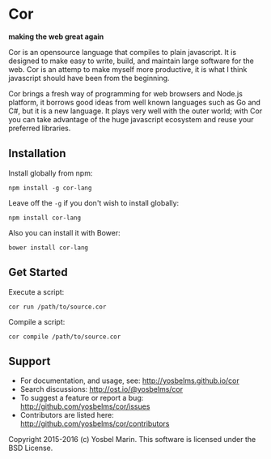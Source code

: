 # Cor

**making the web great again**

Cor is an opensource language that compiles to plain javascript. It is designed to make easy to write, build, and maintain large software for the web. Cor is an attemp to make myself more productive, it is what I think javascript should have been from the beginning.

Cor brings a fresh way of programming for web browsers and Node.js platform, it borrows good ideas from well known languages such as Go and C#, but it is a new language. It plays very well with the outer world; with Cor you can take advantage of the huge javascript ecosystem and reuse your preferred libraries.


## Installation

Install globally from npm:
```
npm install -g cor-lang
```

Leave off the `-g` if you don't wish to install globally:
```
npm install cor-lang
```

Also you can install it with Bower:
```
bower install cor-lang
```

## Get Started

Execute a script:
```
cor run /path/to/source.cor
```

Compile a script:
```
cor compile /path/to/source.cor
```

## Support

* For documentation, and usage, see: http://yosbelms.github.io/cor
* Search discussions: http://ost.io/@yosbelms/cor
* To suggest a feature or report a bug: http://github.com/yosbelms/cor/issues
* Contributors are listed here: http://github.com/yosbelms/cor/contributors

Copyright 2015-2016 (c) Yosbel Marin. This software is licensed under the BSD License.
